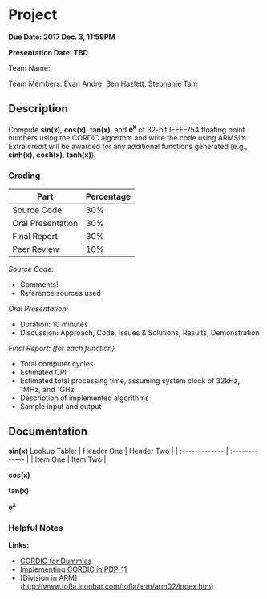# Project
**Due Date: 2017 Dec. 3, 11:59PM**

**Presentation Date: TBD**

Team Name:

Team Members: Evan Andre, Ben Hazlett, Stephanie Tam

## Description
Compute __sin(x)__, __cos(x)__, __tan(x)__, and __e<sup>x</sup>__ of 32-bit IEEE-754 floating point numbers using the CORDIC algorithm and write the code using ARMSim. Extra credit will be awarded for any additional functions generated (e.g., __sinh(x)__, __cosh(x)__, __tanh(x)__).

### Grading
|Part|Percentage|
|---|---|
|Source Code|30%|
|Oral Presentation|30%|
|Final Report|30%|
|Peer Review|10%|
_Source Code:_
- Comments!
- Reference sources used

_Oral Presentation:_
- Duration: 10 minutes
- Discussion: Approach, Code, Issues & Solutions, Results, Demonstration

_Final Report: (for each function)_
- Total computer cycles
- Estimated CPI
- Estimated total processing time, assuming system clock of 32kHz, 1MHz, and 1GHz
- Description of implemented algorithms
- Sample input and output

## Documentation
__sin(x)__
Lookup Table:
| Header One     | Header Two     |
| :------------- | :------------- |
| Item One       | Item Two       |

__cos(x)__

__tan(x)__

__e<sup>x</sup>__

### Helpful Notes
**Links:**
- [CORDIC for Dummies](http://bsvi.ru/uploads/CORDIC--_10EBA/cordic.pdf)
- [Implementing CORDIC in PDP-11](https://programmer209.wordpress.com/2011/09/18/how-to-implement-cordic/)
- [Division in ARM] (http://www.tofla.iconbar.com/tofla/arm/arm02/index.htm)
